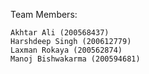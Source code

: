 Team Members:

    Akhtar Ali (200568437)
    Harshdeep Singh (200612779)
    Laxman Rokaya (200562874)
    Manoj Bishwakarma (200594681)
